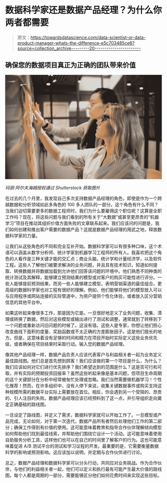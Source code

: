 # 数据科学家还是数据产品经理？为什么你两者都需要

> 原文：<https://towardsdatascience.com/data-scientist-or-data-product-manager-whats-the-difference-e5c703485ce6?source=collection_archive---------20----------------------->

## 确保您的数据项目真正为正确的团队带来价值

![](img/e56ae770d1c9f4d754305222e85193fb.png)

*玛丽·阿尔夫海姆授权通过 Shutterstock 获取图片*

在过去的几个月里，我发现自己多次支持数据产品经理的角色，即使是作为一个跨越数据和分析领域如此多角色的 100 多人团队的一部分。这个角色有什么不同？当我们迫切需要更多的数据工程师时，我们为什么要雇佣这个职位呢？这算是全职工作吗？现在，将这些问题与我们看到的所有关于“大数据”或甚至更昂贵的“机器学习”项目在推动其组织价值方面失败的文章联系起来。我们应该问的问题是，我们如何创建和推出客户需要的数据产品？这就是数据产品经理的用武之地，释放数据科学家的力量。

让我们从这些角色的不同和完全互补开始。数据科学家可以有很多种口味，这个术语可以涵盖从数字分析师、统计学家到机器学习工程师的所有人。我喜欢把这个角色的人看作是三种关键才能的交汇点；商业头脑，统计学和计量经济学，以及软件工程。这些人了解他们被要求解决的业务问题，并且具有技术知识，知道如何提取、转换数据并将数据加载到允许他们回答该问题的环境中。他们熟悉不同种类的统计测试及其解释，能够建立预测结果的模型或对客户的购买可能性进行评分。一些人能够提前预测结果，而另一些人能够建立模型，表明营销渠道的最佳组合。更高级的数据科学家也对工程有很好的理解。例如，他们能够将他们的模型放入可以与应用程序或网站连接的实际管道中，为用户提供个性化体验，或者放入区分营销信息的其他平台中。

如果这听起来像很多工作，那是因为它是。一旦很好地定义了业务问题，收集、清理或转换了数据，然后对这些模型或输出进行了测试和调整，通常就到了转移到下一个问题或重新访问旧问题的时候了。这没有错。这些人是专家，你想让他们担心改变曲线下面积的度量、奖励函数或不太正确的方差膨胀因子。这是他们擅长的地方。但是，这意味着没有足够的时间和精力在项目开始时实际定义这些业务优先级，或者确保在项目结束时采取行动。输入您的数据产品经理。

像其他产品经理一样，数据产品负责人应该代表客户与利益相关者一起为业务定义最佳路线图。他们总是首先想到顾客！我们应该做的第一个项目是什么，为什么？我们应该如何对它们进行优先排序？我们希望达到的范围是什么？这是否可行和可取，并有实际的预期投资回报率？虽然这些听起来像是基本问题，但项目生命周期的这个关键部分在分析中经常被匆忙处理或忽略。我们当然需要做机器学习！个性化推荐！然而，在许多组织中，没有人停下来说，收集关键数据事件或购买支持这种规模所需的数据平台实际上需要放在首位。相反，你会遇到另一个受阻的、昂贵的、引人注目的失败。数据产品经理应该已经预料到了这一点，并引导组织走向奠定正确基础的路线图。

一旦设定了路线图，并定义了需求，数据科学家就可以开始工作了。一旦模型或产品完成，无论如何，对于第一次迭代，数据产品所有者然后处理他们工作的第二部分；确保工作得到有价值的使用。这可能意味着教育和指导合作伙伴理解倾向模型如何帮助他们找到最佳线索，并帮助他们围绕它设计一个活动。这可能意味着使用自助服务分析工具，这样他们也可以在自己的时间里了解客户的行为。这也可能意味着促进 A/B 测试平台的测试和学习议程的开发。最重要的是，它需要衡量数据科学的影响或预测影响。这应该加以说明，并定期与合作伙伴进行讨论。

总之，数据产品经理和数据科学家可以分头行动，共同应对业务挑战。作为合作伙伴，与他们的利益相关者一起，他们可以定义和执行最有可能产生最大价值的路线图。每个人都是周期的一部分，需要能够区分他们如何花费时间来实现这些目标。